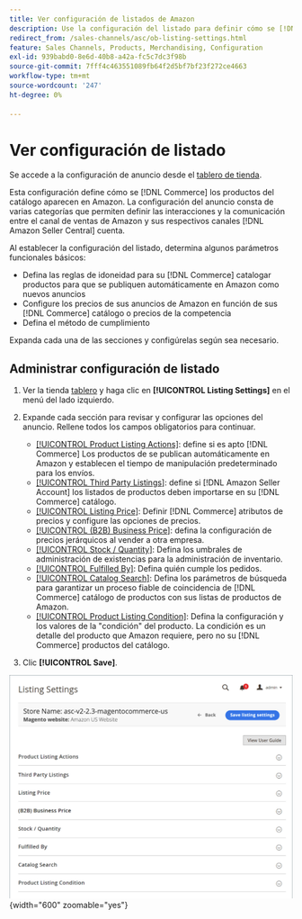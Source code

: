 ```yaml
---
title: Ver configuración de listados de Amazon
description: Use la configuración del listado para definir cómo se [!DNL Commerce] los productos del catálogo aparecen en [!DNL Amazon Marketplace].
redirect_from: /sales-channels/asc/ob-listing-settings.html
feature: Sales Channels, Products, Merchandising, Configuration
exl-id: 939babd0-8e6d-40b8-a42a-fc5c7dc3f98b
source-git-commit: 7fff4c463551089fb64f2d5bf7bf23f272ce4663
workflow-type: tm+mt
source-wordcount: '247'
ht-degree: 0%

---
```


# Ver configuración de listado

Se accede a la configuración de anuncio desde el [tablero de tienda](./amazon-store-dashboard.md).

Esta configuración define cómo se [!DNL Commerce] los productos del catálogo aparecen en Amazon. La configuración del anuncio consta de varias categorías que permiten definir las interacciones y la comunicación entre el canal de ventas de Amazon y sus respectivos canales [!DNL Amazon Seller Central] cuenta.

Al establecer la configuración del listado, determina algunos parámetros funcionales básicos:

- Defina las reglas de idoneidad para su [!DNL Commerce] catalogar productos para que se publiquen automáticamente en Amazon como nuevos anuncios
- Configure los precios de sus anuncios de Amazon en función de sus [!DNL Commerce] catálogo o precios de la competencia
- Defina el método de cumplimiento

Expanda cada una de las secciones y configúrelas según sea necesario.

## Administrar configuración de listado

1. Ver la tienda [tablero](./amazon-store-dashboard.md) y haga clic en **[!UICONTROL Listing Settings]** en el menú del lado izquierdo.

1. Expande cada sección para revisar y configurar las opciones del anuncio. Rellene todos los campos obligatorios para continuar.

   - [[!UICONTROL Product Listing Actions]](./product-listing-actions.md): define si es apto [!DNL Commerce] Los productos de se publican automáticamente en Amazon y establecen el tiempo de manipulación predeterminado para los envíos.
   - [[!UICONTROL Third Party Listings]](./third-party-listing-settings.md): define si [!DNL Amazon Seller Account] los listados de productos deben importarse en su [!DNL Commerce] catálogo.
   - [[!UICONTROL Listing Price]](./listing-price.md): Definir [!DNL Commerce] atributos de precios y configure las opciones de precios.
   - [[!UICONTROL (B2B) Business Price]](./business-pricing.md): defina la configuración de precios jerárquicos al vender a otra empresa.
   - [[!UICONTROL Stock / Quantity]](./stock-quantity.md): Defina los umbrales de administración de existencias para la administración de inventario.
   - [[!UICONTROL Fulfilled By]](./fulfilled-by.md)\: Defina quién cumple los pedidos.
   - [[!UICONTROL Catalog Search]](./catalog-search.md): Defina los parámetros de búsqueda para garantizar un proceso fiable de coincidencia de [!DNL Commerce] catálogo de productos con sus listas de productos de Amazon.
   - [[!UICONTROL Product Listing Condition]](./product-listing-condition.md): Defina la configuración y los valores de la &quot;condición&quot; del producto. La condición es un detalle del producto que Amazon requiere, pero no su [!DNL Commerce] productos del catálogo.

1. Clic **[!UICONTROL Save]**.

![Configuración de anuncio](assets/amazon-listing-settings.png){width="600" zoomable="yes"}
